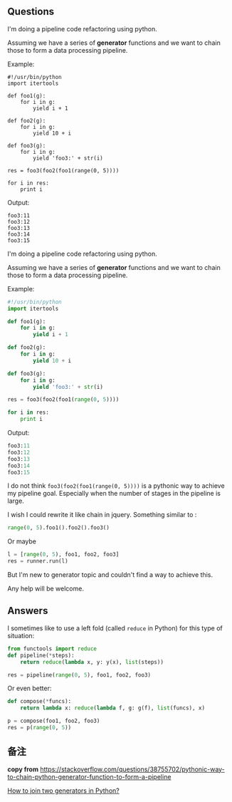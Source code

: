 ## Questions

I'm doing a pipeline code refactoring using python.

Assuming we have a series of **generator** functions and we want to chain those to form a data processing pipeline. 

Example:

```
#!/usr/bin/python
import itertools

def foo1(g):
    for i in g:
        yield i + 1

def foo2(g):
    for i in g:
        yield 10 + i

def foo3(g):
    for i in g:
        yield 'foo3:' + str(i)

res = foo3(foo2(foo1(range(0, 5))))

for i in res:
    print i
```

Output:

```
foo3:11
foo3:12
foo3:13
foo3:14
foo3:15
```


I'm doing a pipeline code refactoring using python.

Assuming we have a series of **generator** functions and we want to chain those to form a data processing pipeline. 

Example:

```py
#!/usr/bin/python
import itertools

def foo1(g):
    for i in g:
        yield i + 1

def foo2(g):
    for i in g:
        yield 10 + i

def foo3(g):
    for i in g:
        yield 'foo3:' + str(i)

res = foo3(foo2(foo1(range(0, 5))))

for i in res:
    print i
```

Output:

```py
foo3:11
foo3:12
foo3:13
foo3:14
foo3:15
```

I do not think `foo3(foo2(foo1(range(0, 5))))` is a pythonic way to achieve my pipeline goal. Especially when the number of stages in the pipeline is large.

I wish I could rewrite it like chain in jquery. Something similar to :

```py
range(0, 5).foo1().foo2().foo3()
```

Or maybe

```py
l = [range(0, 5), foo1, foo2, foo3]
res = runner.run(l)
```

But I'm new to generator topic and couldn't find a way to achieve this.

Any help will be welcome.

## Answers

I sometimes like to use a left fold (called `reduce` in Python) for this type of situation:

```py
from functools import reduce
def pipeline(*steps):
    return reduce(lambda x, y: y(x), list(steps))

res = pipeline(range(0, 5), foo1, foo2, foo3)
```

Or even better:

```py
def compose(*funcs):
    return lambda x: reduce(lambda f, g: g(f), list(funcs), x)

p = compose(foo1, foo2, foo3)
res = p(range(0, 5))
```



## 备注

**copy from** <https://stackoverflow.com/questions/38755702/pythonic-way-to-chain-python-generator-function-to-form-a-pipeline>

[How to join two generators in Python?](https://stackoverflow.com/questions/3211041/how-to-join-two-generators-in-python)